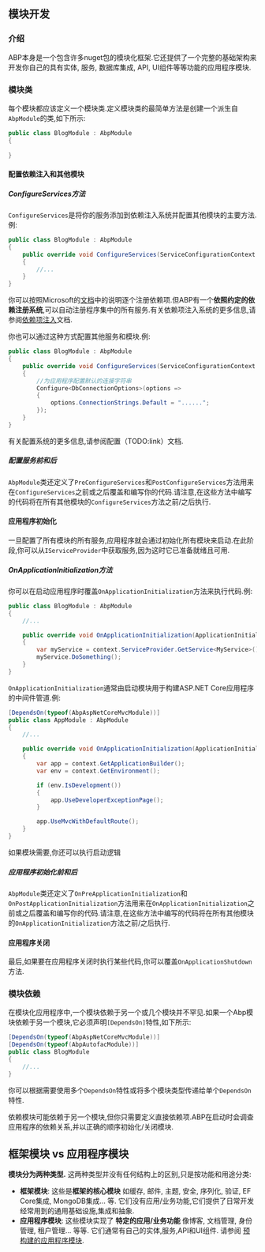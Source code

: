 ﻿## 模块开发

### 介绍

ABP本身是一个包含许多nuget包的模块化框架.它还提供了一个完整的基础架构来开发你自己的具有实体, 服务, 数据库集成, API, UI组件等等功能的应用程序模块.

### 模块类

每个模块都应该定义一个模块类.定义模块类的最简单方法是创建一个派生自``AbpModule``的类,如下所示:

````C#
public class BlogModule : AbpModule
{
            
}

````

#### 配置依赖注入和其他模块

##### ConfigureServices方法

``ConfigureServices``是将你的服务添加到依赖注入系统并配置其他模块的主要方法.例:

````C#
public class BlogModule : AbpModule
{
    public override void ConfigureServices(ServiceConfigurationContext context)
    {
        //...
    }
}
````

你可以按照Microsoft的[文档](https://docs.microsoft.com/en-us/aspnet/core/fundamentals/dependency-injection)中的说明逐个注册依赖项.但ABP有一个**依照约定的依赖注册系统**,可以自动注册程序集中的所有服务.有关依赖项注入系统的更多信息,请参阅[依赖项注入](Dependency-Injection.md)文档.

你也可以通过这种方式配置其他服务和模块.例:

````C#
public class BlogModule : AbpModule
{
    public override void ConfigureServices(ServiceConfigurationContext context)
    {
        //为应用程序配置默认的连接字符串
        Configure<DbConnectionOptions>(options =>
        {
            options.ConnectionStrings.Default = "......";
        });
    }
}
````
有关配置系统的更多信息,请参阅配置（TODO:link）文档.

##### 配置服务前和后

``AbpModule``类还定义了``PreConfigureServices``和``PostConfigureServices``方法用来在``ConfigureServices``之前或之后覆盖和编写你的代码.请注意,在这些方法中编写的代码将在所有其他模块的``ConfigureServices``方法之前/之后执行.

#### 应用程序初始化

一旦配置了所有模块的所有服务,应用程序就会通过初始化所有模块来启动.在此阶段,你可以从``IServiceProvider``中获取服务,因为这时它已准备就绪且可用.

##### OnApplicationInitialization方法

你可以在启动应用程序时覆盖``OnApplicationInitialization``方法来执行代码.例:

````C#
public class BlogModule : AbpModule
{
    //...

    public override void OnApplicationInitialization(ApplicationInitializationContext context)
    {
        var myService = context.ServiceProvider.GetService<MyService>();
        myService.DoSomething();
    }
}
````

``OnApplicationInitialization``通常由启动模块用于构建ASP.NET Core应用程序的中间件管道.例:

````C#
[DependsOn(typeof(AbpAspNetCoreMvcModule))]
public class AppModule : AbpModule
{
    //...

    public override void OnApplicationInitialization(ApplicationInitializationContext context)
    {
        var app = context.GetApplicationBuilder();
        var env = context.GetEnvironment();

        if (env.IsDevelopment())
        {
            app.UseDeveloperExceptionPage();
        }

        app.UseMvcWithDefaultRoute();
    }
}
````

如果模块需要,你还可以执行启动逻辑

##### 应用程序初始化前和后

``AbpModule``类还定义了``OnPreApplicationInitialization``和``OnPostApplicationInitialization``方法用来在``OnApplicationInitialization``之前或之后覆盖和编写你的代码.请注意,在这些方法中编写的代码将在所有其他模块的``OnApplicationInitialization``方法之前/之后执行.

#### 应用程序关闭

最后,如果要在应用程序关闭时执行某些代码,你可以覆盖``OnApplicationShutdown``方法.

### 模块依赖

在模块化应用程序中,一个模块依赖于另一个或几个模块并不罕见.如果一个Abp模块依赖于另一个模块,它必须声明``[DependsOn]``特性,如下所示:

````C#
[DependsOn(typeof(AbpAspNetCoreMvcModule))]
[DependsOn(typeof(AbpAutofacModule))]
public class BlogModule
{
    //...
}
````

你可以根据需要使用多个``DependsOn``特性或将多个模块类型传递给单个``DependsOn``特性.

依赖模块可能依赖于另一个模块,但你只需要定义直接依赖项.ABP在启动时会调查应用程序的依赖关系,并以正确的顺序初始化/关闭模块.

## 框架模块 vs 应用程序模块

**模块分为两种类型.** 这两种类型并没有任何结构上的区别,只是按功能和用途分类:

- **框架模块**: 这些是**框架的核心模块** 如缓存, 邮件, 主题, 安全, 序列化, 验证, EF Core集成, MongoDB集成... 等. 它们没有应用/业务功能,它们提供了日常开发经常用到的通用基础设施,集成和抽象.
- **应用程序模块**: 这些模块实现了 **特定的应用/业务功能** 像博客, 文档管理, 身份管理, 租户管理... 等等. 它们通常有自己的实体,服务,API和UI组件. 请参阅 [预构建的应用程序模块](Modules/Index.md).
